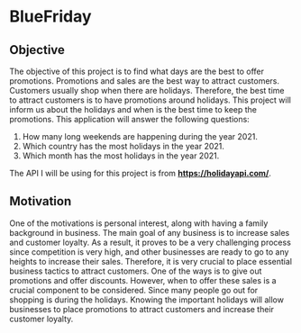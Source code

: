 # BlueFriday

## Objective
The objective of this project is to find what days are the best to offer promotions. Promotions and sales are the best way to attract customers. Customers usually shop when there are holidays. Therefore, the best time to attract customers is to have promotions around holidays. This project will inform us about the holidays and when is the best time to keep the promotions. This application will answer the following questions:  
1. How many long weekends are happening during the year 2021. 
2. Which country has the most holidays in the year 2021. 
3. Which month has the most holidays in the year 2021. 

The API I will be using for this project is from **https://holidayapi.com/**.

## Motivation 
One of the motivations is personal interest, along with having a family background in business.  The main goal of any business is to increase sales and customer loyalty. As a result, it proves to be a very challenging process since competition is very high, and other businesses are ready to go to any heights to increase their sales. Therefore, it is very crucial to place essential business tactics to attract customers. One of the ways is to give out promotions and offer discounts. However, when to offer these sales is a crucial component to be considered. Since many people go out for shopping is during the holidays. Knowing the important holidays will allow businesses to place promotions to attract customers and increase their customer loyalty. 


